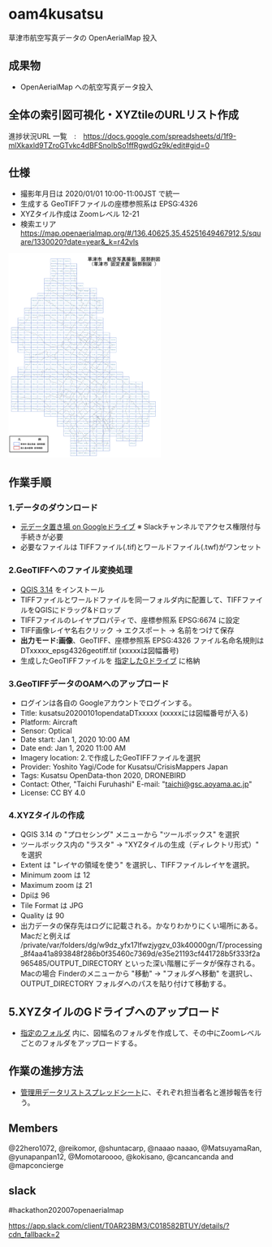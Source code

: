 # oam4kusatsu
草津市航空写真データの OpenAerialMap 投入

## 成果物
* OpenAerialMap への航空写真データ投入

## 全体の索引図可視化・XYZtileのURLリスト作成
進捗状況URL 一覧　:　https://docs.google.com/spreadsheets/d/1f9-mlXkaxld9TZroGTvkc4dBFSnolbSo1ffRgwdGz9k/edit#gid=0

## 仕様
* 撮影年月日は 2020/01/01 10:00-11:00JST で統一
* 生成する GeoTIFFファイルの座標参照系は EPSG:4326 
* XYZタイル作成は Zoomレベル 12-21 
* 検索エリア https://map.openaerialmap.org/#/136.40625,35.45251649467912,5/square/1330020?date=year&_k=r42vls

<img  src="https://github.com/furuhashilab/oam4kusatsu/blob/master/data/%E4%BB%AE%E8%88%AA%E7%A9%BA%E5%86%99%E7%9C%9F%E6%92%AE%E5%BD%B1%E5%9B%B3%E9%83%AD%E5%89%B2%E5%9B%B32.jpg?raw=true" width="300">


## 作業手順
### 1.データのダウンロード
* [元データ置き場 on Googleドライブ](https://drive.google.com/drive/u/0/folders/0ADXv-Sg6KnZ0Uk9PVA) ※ Slackチャンネルでアクセス権限付与手続きが必要
* 必要なファイルは TIFFファイル(.tif)とワールドファイル(.twf)がワンセット

### 2.GeoTIFFへのファイル変換処理
* [QGIS 3.14](https://www.qgis.org/ja/site/forusers/download.html) をインストール
* TIFFファイルとワールドファイルを同一フォルダ内に配置して、TIFFファイルをQGISにドラッグ&ドロップ
* TIFFファイルのレイヤプロパティで、座標参照系 EPSG:6674 に設定
* TIFF画像レイヤ名右クリック → エクスポート → 名前をつけて保存
* **出力モード:画像**、GeoTIFF、座標参照系 EPSG:4326 ファイル名命名規則は DTxxxxx_epsg4326geotiff.tif (xxxxxは図幅番号)
* 生成したGeoTIFFファイルを [指定したGドライブ](https://drive.google.com/drive/folders/1cp1ty4WZrOo3iXu1js5NwNb-7e_Vx1xN?usp=sharing) に格納


### 3.GeoTIFFデータのOAMへのアップロード
* ログインは各自の Googleアカウントでログインする。
* Title: kusatsu20200101opendataDTxxxxx (xxxxxには図幅番号が入る)
* Platform: Aircraft
* Sensor: Optical
* Date start: Jan 1, 2020 10:00 AM
* Date end: Jan 1, 2020 11:00 AM
* Imagery location: 2.で作成したGeoTIFFファイルを選択
* Provider: Yoshito Yagi/Code for Kusatsu/CrisisMappers Japan
* Tags: Kusatsu OpenData-thon 2020, DRONEBIRD
* Contact: Other, "Taichi Furuhashi" E-mail: "taichi@gsc.aoyama.ac.jp"
* License: CC BY 4.0


### 4.XYZタイルの作成
* QGIS 3.14 の "プロセシング" メニューから "ツールボックス" を選択
* ツールボックス内の "ラスタ" → "XYZタイルの生成（ディレクトリ形式）" を選択
* Extent は "レイヤの領域を使う" を選択し、TIFFファイルレイヤを選択。
* Minimum zoom は 12
* Maximum zoom は 21
* Dpiは 96
* Tile Format は JPG
* Quality は 90
* 出力データの保存先はログに記載される。かなりわかりにくい場所にある。 Macだと例えば /private/var/folders/dg/w9dz_yfx17lfwzjygzv_03k40000gn/T/processing_8f4aa41a893848f286b0f35460c7369d/e35e21193cf441728b5f333f2a965485/OUTPUT_DIRECTORY といった深い階層にデータが保存される。Macの場合 Finderのメニューから "移動" → "フォルダへ移動" を選択し、OUTPUT_DIRECTORY フォルダへのパスを貼り付けて移動する。

## 5.XYZタイルのGドライブへのアップロード
* [指定のフォルダ](https://drive.google.com/drive/u/0/folders/1rQEcL_wGmj8ssol6LQFgMTX11NsNylZZ) 内に、図幅名のフォルダを作成して、その中にZoomレベルごとのフォルダをアップロードする。


## 作業の進捗方法
* [管理用データリストスプレッドシート](https://docs.google.com/spreadsheets/d/1f9-mlXkaxld9TZroGTvkc4dBFSnolbSo1ffRgwdGz9k/edit#gid=0)に、それぞれ担当者名と進捗報告を行う。

## Members
@22hero1072, @reikomor, @shuntacarp, @naaao naaao, @MatsuyamaRan, @yunapanpan12, @Momotaroooo, @kokisano, @cancancanda and @mapconcierge


## slack
#hackathon202007openaerialmap

https://app.slack.com/client/T0AR23BM3/C018582BTUY/details/?cdn_fallback=2
